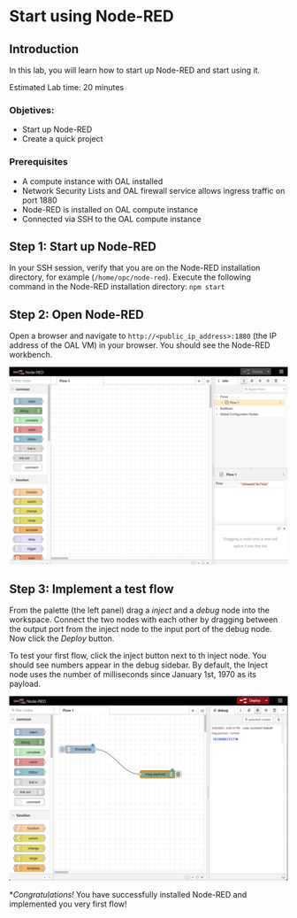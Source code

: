 # Start using Node-RED

## Introduction

In this lab, you will learn how to start up Node-RED and start using it.

Estimated Lab time: 20 minutes

### Objetives:
* Start up Node-RED
* Create a quick project

### Prerequisites
* A compute instance with OAL installed
* Network Security Lists and OAL firewall service allows ingress traffic on port 1880
* Node-RED is installed on OAL compute instance  
* Connected via SSH to the OAL compute instance

## **Step 1**: Start up Node-RED

In your SSH session, verify that you are on the Node-RED installation directory, for example (`/home/opc/node-red`).
Execute the following command in the Node-RED installation directory: `npm start`

## **Step 2**: Open Node-RED

Open a browser and navigate to `http://<public_ip_address>:1880` (the IP address of the OAL VM) in your browser. You should see the Node-RED workbench.

   ![Node-RED](images/node-red.png " ")


## **Step 3**: Implement a test flow

From the palette (the left panel) drag a _inject_ and a _debug_ node into the workspace. Connect the two nodes with each other by dragging between the output port from the inject node to the input port of the debug node. Now click the _Deploy_ button.

To test your first flow, click the inject button next to th inject node. You should see numbers appear in the debug sidebar. By default, the Inject node uses the number of milliseconds since January 1st, 1970 as its payload.

![Node-RED](images/node-red-test.png " ")

**Congratulations!* You have successfully installed Node-RED and implemented you very first flow!
